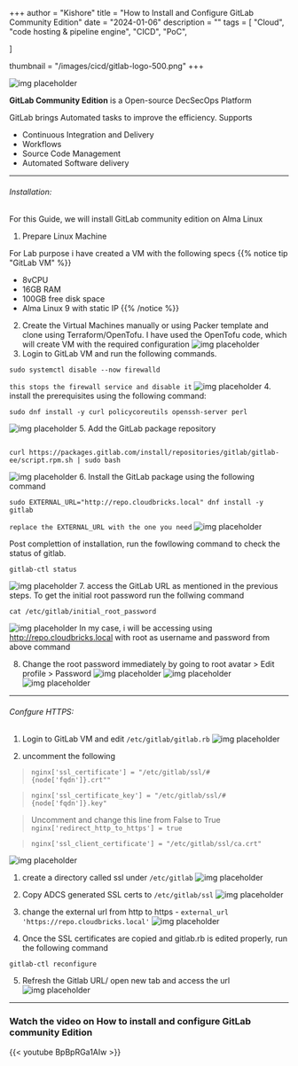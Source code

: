 +++
author = "Kishore"
title = "How to Install and Configure  GitLab Community Edition"
date = "2024-01-06"
description = ""
tags = [
    "Cloud",
    "code hosting & pipeline engine",
    "CICD",
    "PoC",

]

thumbnail = "/images/cicd/gitlab-logo-500.png"
+++

![img placeholder](/images/cicd/gitlab-logo-100.png " ")

**GitLab Community Edition**  is a Open-source DecSecOps Platform

GitLab brings Automated tasks to improve the efficiency. Supports

* Continuous Integration and Delivery
* Workflows
* Source Code Management
* Automated Software delivery

---

###### Installation:
For this Guide, we will install GitLab community edition on Alma Linux

1. Prepare Linux Machine

For Lab purpose i have created a VM with the following specs
{{% notice tip "GitLab VM" %}}
- 8vCPU
- 16GB RAM
- 100GB free disk space
- Alma Linux 9 with static IP
{{% /notice %}}



2. Create the Virtual Machines manually or using Packer template and clone using Terraform/OpenTofu. I have used the OpenTofu code, which will create VM with the required configuration
![img placeholder](/images/cicd/gitlab_01.png " Tofu/terrform code to create GitLab VM from template")
3. Login to GitLab VM and run the following commands.
```shell
sudo systemctl disable --now firewalld
```
``this stops the firewall service and disable it``
![img placeholder](/images/cicd/gitlab_02.png " ")
4. install the prerequisites using the following command:
```shell
sudo dnf install -y curl policycoreutils openssh-server perl
```
![img placeholder](/images/cicd/gitlab_03.png " ")
5. Add the GitLab package repository
```shell

curl https://packages.gitlab.com/install/repositories/gitlab/gitlab-ee/script.rpm.sh | sudo bash
```
![img placeholder](/images/cicd/gitlab_04.png " ")
6. Install the GitLab package using the following command
```shell
sudo EXTERNAL_URL="http://repo.cloudbricks.local" dnf install -y gitlab
```
`replace the EXTERNAL_URL with the one you need`
![img placeholder](/images/cicd/gitlab_05.png " ")

Post complettion of installation, run the fowllowing command to check the status of gitlab.

```shell
gitlab-ctl status
```
![img placeholder](/images/cicd/gitlab_06.png " ")
7. access the GitLab URL as mentioned in the previous steps. To get the initial root password run the follwing command
```shell
cat /etc/gitlab/initial_root_password
```
![img placeholder](/images/cicd/gitlab_07.png " ")
In my case, i will be accessing using http://repo.cloudbricks.local with root as username and password from above command

8. Change the root password immediately by going to root avatar > Edit profile > Password
![img placeholder](/images/cicd/gitlab_08.png " ")
![img placeholder](/images/cicd/gitlab_09.png " ")
![img placeholder](/images/cicd/gitlab_10.png " ")
---

###### Confgure HTTPS:

1. Login to GitLab VM and edit `/etc/gitlab/gitlab.rb`
![img placeholder](/images/cicd/gitlab_11.png " ")

1. uncomment the following
> `nginx['ssl_certificate'] = "/etc/gitlab/ssl/#{node['fqdn']}.crt""`

> `nginx['ssl_certificate_key'] = "/etc/gitlab/ssl/#{node['fqdn']}.key"`

> Uncomment and change this line from False to True `nginx['redirect_http_to_https'] = true`

> `nginx['ssl_client_certificate'] = "/etc/gitlab/ssl/ca.crt"`

![img placeholder](/images/cicd/gitlab_12.png " ")

1. create a directory called ssl under `/etc/gitlab`
![img placeholder](/images/cicd/gitlab_13.png " ")


1. Copy ADCS generated SSL certs to  `/etc/gitlab/ssl`
![img placeholder](/images/cicd/gitlab_13.png " ")

1. change the   external url from http to https -  `external_url 'https://repo.cloudbricks.local'`
![img placeholder](/images/cicd/gitlab_13.png " ")

1. Once the SSL certificates are copied and gitlab.rb is edited properly, run the following command

```shell
gitlab-ctl reconfigure
```

5. Refresh the Gitlab URL/ open new tab and access the url
![img placeholder](/images/cicd/gitlab_14.png " ")


---

### Watch the video on How to install and configure GitLab community Edition

{{< youtube BpBpRGa1AIw >}}

<br>


